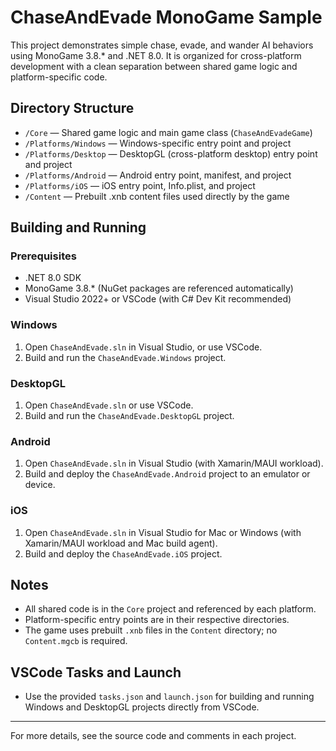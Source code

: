 # ChaseAndEvade MonoGame Sample

This project demonstrates simple chase, evade, and wander AI behaviors using MonoGame 3.8.* and .NET 8.0. It is organized for cross-platform development with a clean separation between shared game logic and platform-specific code.

## Directory Structure

- `/Core` — Shared game logic and main game class (`ChaseAndEvadeGame`)
- `/Platforms/Windows` — Windows-specific entry point and project
- `/Platforms/Desktop` — DesktopGL (cross-platform desktop) entry point and project
- `/Platforms/Android` — Android entry point, manifest, and project
- `/Platforms/iOS` — iOS entry point, Info.plist, and project
- `/Content` — Prebuilt .xnb content files used directly by the game

## Building and Running

### Prerequisites
- .NET 8.0 SDK
- MonoGame 3.8.* (NuGet packages are referenced automatically)
- Visual Studio 2022+ or VSCode (with C# Dev Kit recommended)

### Windows
1. Open `ChaseAndEvade.sln` in Visual Studio, or use VSCode.
2. Build and run the `ChaseAndEvade.Windows` project.

### DesktopGL
1. Open `ChaseAndEvade.sln` or use VSCode.
2. Build and run the `ChaseAndEvade.DesktopGL` project.

### Android
1. Open `ChaseAndEvade.sln` in Visual Studio (with Xamarin/MAUI workload).
2. Build and deploy the `ChaseAndEvade.Android` project to an emulator or device.

### iOS
1. Open `ChaseAndEvade.sln` in Visual Studio for Mac or Windows (with Xamarin/MAUI workload and Mac build agent).
2. Build and deploy the `ChaseAndEvade.iOS` project.

## Notes
- All shared code is in the `Core` project and referenced by each platform.
- Platform-specific entry points are in their respective directories.
- The game uses prebuilt `.xnb` files in the `Content` directory; no `Content.mgcb` is required.

## VSCode Tasks and Launch
- Use the provided `tasks.json` and `launch.json` for building and running Windows and DesktopGL projects directly from VSCode.

---

For more details, see the source code and comments in each project.
